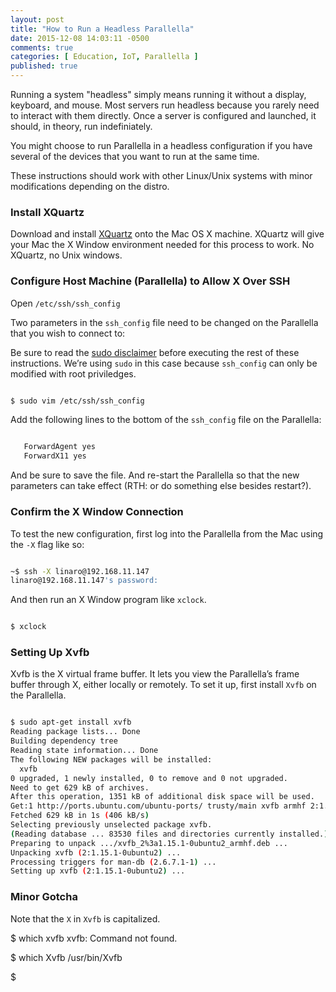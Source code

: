 ```yaml
---
layout: post
title: "How to Run a Headless Parallella"
date: 2015-12-08 14:03:11 -0500
comments: true
categories: [ Education, IoT, Parallella ]
published: true
---
```


Running a system "headless" simply means running it without a display, keyboard, and mouse. Most servers run headless because you rarely need to interact with them directly. Once a server is configured and launched, it should, in theory, run indefiniately.

You might choose to run Parallella in a headless configuration if you have several of the devices that you want to run at the same time.

These instructions should work with other Linux/Unix systems with minor modifications depending on the distro.

<!--more-->

### Install XQuartz

Download and install [XQuartz](http://www.xquartz.org/) onto the Mac OS X machine. XQuartz will give your Mac the X Window environment needed for this process to work. No XQuartz, no Unix windows.

### Configure Host Machine (Parallella) to Allow X Over SSH

Open `/etc/ssh/ssh_config`

Two parameters in the `ssh_config` file need to be changed on the Parallella that you wish to connect to:

Be sure to read the [sudo disclaimer](/sudo_disclaimer) before executing the rest of these instructions. We’re using `sudo` in this case because `ssh_config` can only be modified with root priviledges.

``` bash

$ sudo vim /etc/ssh/ssh_config

```

Add the following lines to the bottom of the `ssh_config` file on the Parallella:

``` bash

   ForwardAgent yes
   ForwardX11 yes

```

And be sure to save the file.
And re-start the Parallella so that the new parameters can take effect (RTH: or do something else besides restart?).

### Confirm the X Window Connection

To test the new configuration, first log into the Parallella from the Mac using the `-X` flag like so:

``` bash

~$ ssh -X linaro@192.168.11.147
linaro@192.168.11.147's password:

```

And then run an X Window program like `xclock`.

``` bash

$ xclock

```

### Setting Up Xvfb

Xvfb is the X virtual frame buffer. It lets you view the Parallella’s frame buffer through X, either locally or remotely. To set it up, first install `Xvfb` on the Parallella.

``` bash

$ sudo apt-get install xvfb
Reading package lists... Done
Building dependency tree
Reading state information... Done
The following NEW packages will be installed:
  xvfb
0 upgraded, 1 newly installed, 0 to remove and 0 not upgraded.
Need to get 629 kB of archives.
After this operation, 1351 kB of additional disk space will be used.
Get:1 http://ports.ubuntu.com/ubuntu-ports/ trusty/main xvfb armhf 2:1.15.1-0ubuntu2 [629 kB]
Fetched 629 kB in 1s (406 kB/s)
Selecting previously unselected package xvfb.
(Reading database ... 83530 files and directories currently installed.)
Preparing to unpack .../xvfb_2%3a1.15.1-0ubuntu2_armhf.deb ...
Unpacking xvfb (2:1.15.1-0ubuntu2) ...
Processing triggers for man-db (2.6.7.1-1) ...
Setting up xvfb (2:1.15.1-0ubuntu2) ...

```

### Minor Gotcha

Note that the `X` in `Xvfb` is capitalized.

$ which xvfb
xvfb: Command not found.

$ which Xvfb
/usr/bin/Xvfb

$

```


